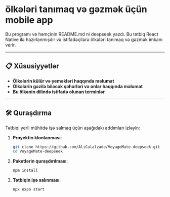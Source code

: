 # ölkələri tanımaq və gəzmək üçün mobile app

Bu programı və həmçinin README.md ni deepseek yazdı.
Bu tətbiq React Native ilə hazırlanmışdır və istifadəçilərə ölkələri tanımaq və gəzmək imkanı verir. 

---

## 📋 Xüsusiyyətlər

- **Ölkələrin külür və yeməkləri haqqında məlumat**
- **Ölkələrin gəzilə biləcək şəhərləri və onlar haqqında məlumat**
- **Bu ölkənin dilində istifadə olunan terminlər**

---

## 🛠 Quraşdırma

Tətbiqi yerli mühitdə işə salmaq üçün aşağıdakı addımları izləyin:

1. **Proyektin klonlanması**:
   ```bash
   git clone https://github.com/AliCalalzade/VoyageMate-deepseek.git
   cd VoyageMate-deepseek
2. **Paketlərin quraşdırılması**:
   ```bash
   npm install
3. **Tətbiqin işə salınması**:
   ```bash
   npx expo start
